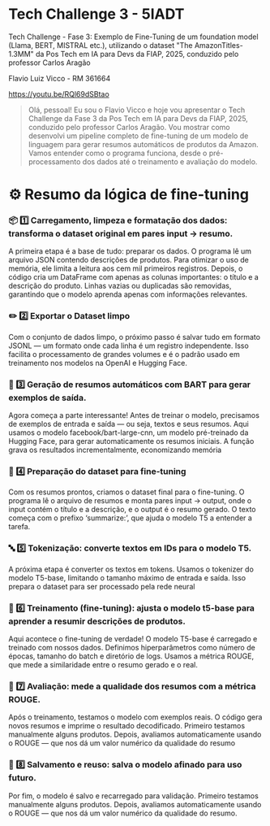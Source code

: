 # Tech Challenge 3 - 5IADT
Tech Challenge - Fase 3: Exemplo de Fine-Tuning de um foundation model (Llama, BERT, MISTRAL etc.), utilizando o dataset "The AmazonTitles-1.3MM"
da Pos Tech em IA para Devs da FIAP, 2025, conduzido pelo professor Carlos Aragão

Flavio Luiz Vicco - RM 361664

https://youtu.be/RQl69dSBtao

> Olá, pessoal! Eu sou o Flavio Vicco e hoje vou apresentar o Tech Challenge da Fase 3 da Pos Tech em IA para Devs da FIAP, 2025, conduzido pelo professor Carlos Aragão. Vou mostrar como desenvolvi um pipeline completo de fine-tuning de um modelo de linguagem para gerar resumos automáticos de produtos da Amazon. Vamos entender como o programa funciona, desde o pré-processamento dos dados até o treinamento e avaliação do modelo.

# ⚙️ Resumo da lógica de fine-tuning

### 📦 1️⃣ Carregamento, limpeza e formatação dos dados: transforma o dataset original em pares input → resumo.
A primeira etapa é a base de tudo: preparar os dados.
O programa lê um arquivo JSON contendo descrições de produtos.
Para otimizar o uso de memória, ele limita a leitura aos cem mil primeiros registros.
Depois, o código cria um DataFrame com apenas as colunas importantes: o título e a descrição do produto.
Linhas vazias ou duplicadas são removidas, garantindo que o modelo aprenda apenas com informações relevantes.

### ✏️ 2️⃣ Exportar o Dataset limpo
Com o conjunto de dados limpo, o próximo passo é salvar tudo em formato JSONL —
um formato onde cada linha é um registro independente.
Isso facilita o processamento de grandes volumes e é o padrão usado em treinamento nos modelos na OpenAI e Hugging Face.

### 🤖 3️⃣ Geração de resumos automáticos com BART para gerar exemplos de saída.
Agora começa a parte interessante!
Antes de treinar o modelo, precisamos de exemplos de entrada e saída — ou seja, textos e seus resumos.
Aqui usamos o modelo facebook/bart-large-cnn, um modelo pré-treinado da Hugging Face, para gerar automaticamente os resumos iniciais.
A função grava os resultados incrementalmente, economizando memória

### 🧠 4️⃣ Preparação do dataset para fine-tuning
Com os resumos prontos, criamos o dataset final para o fine-tuning.
O programa lê o arquivo de resumos e monta pares input → output,
onde o input contém o título e a descrição, e o output é o resumo gerado.
O texto começa com o prefixo ‘summarize:’, que ajuda o modelo T5 a entender a tarefa.

### 🔤 5️⃣ Tokenização: converte textos em IDs para o modelo T5.
A próxima etapa é converter os textos em tokens.
Usamos o tokenizer do modelo T5-base, limitando o tamanho máximo de entrada e saída.
Isso prepara o dataset para ser processado pela rede neural

### 🧩 6️⃣ Treinamento (fine-tuning): ajusta o modelo t5-base para aprender a resumir descrições de produtos.
Aqui acontece o fine-tuning de verdade!
O modelo T5-base é carregado e treinado com nossos dados.
Definimos hiperparâmetros como número de épocas, tamanho do batch e diretório de logs.
Usamos a métrica ROUGE, que mede a similaridade entre o resumo gerado e o real.

### 🧪 7️⃣ Avaliação: mede a qualidade dos resumos com a métrica ROUGE.
Após o treinamento, testamos o modelo com exemplos reais.
O código gera novos resumos e imprime o resultado decodificado.
Primeiro testamos manualmente alguns produtos.
Depois, avaliamos automaticamente usando o ROUGE — que nos dá um valor numérico da qualidade do resumo

### 💾 8️⃣ Salvamento e reuso: salva o modelo afinado para uso futuro.
Por fim, o modelo é salvo e recarregado para validação.
Primeiro testamos manualmente alguns produtos.
Depois, avaliamos automaticamente usando o ROUGE — que nos dá um valor numérico da qualidade do resumo.
